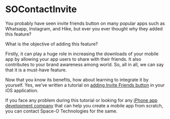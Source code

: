 # SOContactInvite
You probably have seen invite friends button on many popular apps such as Whatsapp, Instagram, and Hike, but ever you ever thought why they added this feature?

What is the objective of adding this feature?

Firstly, it can play a huge role in increasing the downloads of your mobile app by allowing your app users to share with their friends. It also contributes to your brand awareness among world. So, all in all, we can say that it is a must-have feature.

Now that you know its benefits, how about learning to integrate it by yourself. Yes, we’ve written a tutorial on [adding Invite Friends button](https://www.spaceotechnologies.com/integrate-invite-friends-apps/) in your iOS application.

If you face any problem during this tutorial or looking for any [iPhone app development company](https://www.spaceotechnologies.com/iphone-app-development/) that can help you create a mobile app from scratch, you can contact Space-O Technologies for the same.
